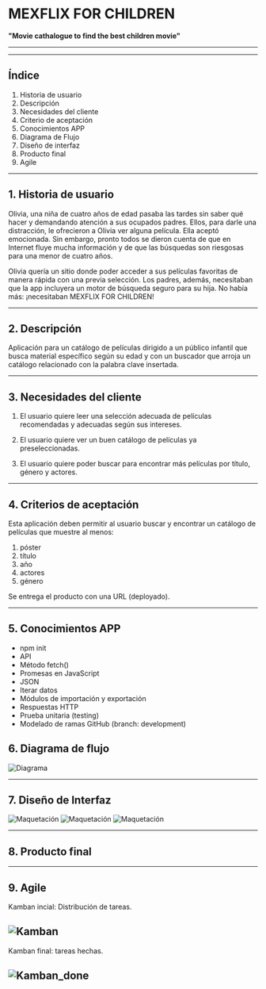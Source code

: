 # MEXFLIX FOR CHILDREN

**"Movie cathalogue to find the best children movie"**

---

---

## **Índice**

1. Historia de usuario
2. Descripción
3. Necesidades del cliente
4. Criterio de aceptación
5. Conocimientos APP
6. Diagrama de Flujo
7. Diseño de interfaz
8. Producto final
9. Agile

---

## **1. Historia de usuario**

Olivia, una niña de cuatro años de edad pasaba las tardes sin saber qué hacer y demandando atención a sus ocupados padres. Ellos, para darle una distracción, le ofrecieron a Olivia ver alguna película. Ella aceptó emocionada. Sin embargo, pronto todos se dieron cuenta de que en Internet fluye mucha información y de que las búsquedas son riesgosas para una menor de cuatro años.

Olivia quería un sitio donde poder acceder a sus películas favoritas de manera rápida con una previa selección. Los padres, además, necesitaban que la app incluyera un motor de búsqueda seguro para su hija. No había más: ¡necesitaban MEXFLIX FOR CHILDREN!

---

## **2. Descripción**

Aplicación para un catálogo de películas dirigido a un público infantil que busca material específico según su edad y con un buscador que arroja un catálogo relacionado con la palabra clave insertada.

---

## **3. Necesidades del cliente**

1. El usuario quiere leer una selección adecuada de películas recomendadas y adecuadas según sus intereses.

2. El usuario quiere ver un buen catálogo de películas ya preseleccionadas.

3. El usuario quiere poder buscar para encontrar más películas por título, género y actores.

---

## **4. Criterios de aceptación**

Esta aplicación deben permitir al usuario buscar y encontrar un catálogo de películas que muestre al menos:

1. póster
2. título
3. año
4. actores
5. género

Se entrega el producto con una URL (deployado).

---

## **5. Conocimientos APP**

- npm init
- API
- Método fetch()
- Promesas en JavaScript
- JSON
- Iterar datos
- Módulos de importación y exportación
- Respuestas HTTP
- Prueba unitaria (testing)
- Modelado de ramas GitHub (branch: development)

## **6. Diagrama de flujo**

![Diagrama](./assets/flujo.png)

---

## **7. Diseño de Interfaz**

![Maquetación](./assets/screen0.png)
![Maquetación](./assets/screen1.png)
![Maquetación](./assets/screen2.png)

---

## **8. Producto final**

---

## **9. Agile**

Kamban incial: Distribución de tareas.

## ![Kamban](./assets/kamban.png)

Kamban final: tareas hechas.

## ![Kamban_done](./assets/kamban_done.png)
